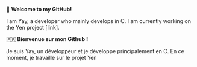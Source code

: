 🏴󠁧󠁢󠁥󠁮󠁧󠁿
**Welcome to my GitHub!**

I am Yay, a developer who mainly develops in C. I am currently working on the Yen project [link].

🇫🇷
**Bienvenue sur mon Github !**

Je suis Yay, un développeur et je développe principalement en C. En ce moment, je travaille sur le projet Yen 

